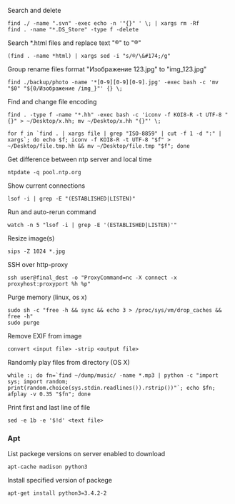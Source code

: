 Search and delete

    find ./ -name ".svn" -exec echo -n '"{}" ' \; | xargs rm -Rf
    find . -name "*.DS_Store" -type f -delete

Search *.html files and replace text "®" to "&#174;" 

    (find . -name *html) | xargs sed -i "s/®/\&#174;/g"

Group rename files format "Изображение 123.jpg" to "img_123.jpg"

    find ./backup/photo -name '*[0-9][0-9][0-9].jpg' -exec bash -c 'mv "$0" "${0/Изображение /img_}"' {} \;

Find and change file encoding

    find . -type f -name "*.hh" -exec bash -c 'iconv -f KOI8-R -t UTF-8 "{}" > ~/Desktop/x.hh; mv ~/Desktop/x.hh "{}"' \;

    for f in `find . | xargs file | grep "ISO-8859" | cut -f 1 -d ":" | xargs`; do echo $f; iconv -f KOI8-R -t UTF-8 "$f" > ~/Desktop/file.tmp.hh && mv ~/Desktop/file.tmp "$f"; done

Get difference between ntp server and local time

    ntpdate -q pool.ntp.org

Show current connections

    lsof -i | grep -E "(ESTABLISHED|LISTEN)"

Run and auto-rerun command

    watch -n 5 "lsof -i | grep -E '(ESTABLISHED|LISTEN)'"

Resize image(s)

    sips -Z 1024 *.jpg

SSH over http-proxy

    ssh user@final_dest -o "ProxyCommand=nc -X connect -x proxyhost:proxyport %h %p"

Purge memory (linux, os x)

    sudo sh -c "free -h && sync && echo 3 > /proc/sys/vm/drop_caches && free -h"
    sudo purge

Remove EXIF from image

    convert <input file> -strip <output file>

Randomly play files from directory (OS X)

    while :; do fn=`find ~/dump/music/ -name *.mp3 | python -c "import sys; import random; print(random.choice(sys.stdin.readlines()).rstrip())"`; echo $fn; afplay -v 0.35 "$fn"; done

Print first and last line of file

    sed -e 1b -e '$!d' <text file>


### Apt

List packege versions on server enabled to download

    apt-cache madison python3

Install specified version of packege

    apt-get install python3=3.4.2-2
